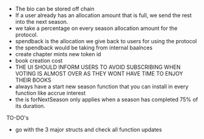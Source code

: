 - The bio can be stored off chain
- If a user already has an allocation amount that is full, we send the rest into the next season.
- we take a percentage on every season allocation amount for the protocol.
- spendback is the allocation we give back to users for using the protocol
- the spendback would be taking from internal baalnces
- create chapter mints new token id
- book creation cost
- THE UI SHOULD INFORM USERS TO AVOID SUBSCRIBING WHEN VOTING IS ALMOST OVER AS THEY WONT HAVE TIME TO ENJOY THEIR BOOKS
- always have a start new season function that you can install in every function like accrue interest
- the is forNextSeason only applies when a season has completed 75% of its duration.

TO-DO's

- go with the 3 major structs and check all function updates
